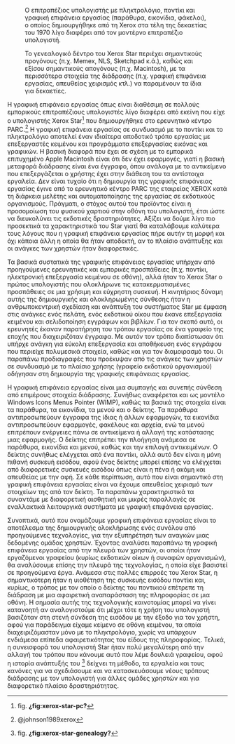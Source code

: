 <figure id="fig:xerox-star-pc">
<figcaption>
Ο επιτραπέζιος υπολογιστής με πληκτρολόγιο, ποντίκι και γραφική
επιφάνεια εργασίας (παράθυρα, εικονίδια, φάκελοι), ο οποίος
δημιουργήθηκε από τη Xerox στα τέλη της δεκαετίας του 1970 λίγο διαφέρει
από τον μοντέρνο επιτραπέζιο υπολογιστή.
</figcaption>
</figure>
<figure id="fig:xerox-star-genealogy">
<figcaption>
Το γενεαλογικό δέντρο του Xerox Star περιέχει σημαντικούς προγόνους
(π.χ. Memex, NLS, Sketchpad κ.ά.), καθώς και εξίσου σημαντικούς
απογόνους (π.χ. Macintosh), με τα περισσότερα στοιχεία της διάδρασης
(π.χ. γραφική επιφάνεια εργασίας, απευθείας χειρισμός κτλ.) να
παραμένουν τα ίδια για δεκαετίες.
</figcaption>
</figure>

Η γραφική επιφάνεια εργασίας όπως είναι διαθέσιμη σε πολλούς εμπορικούς
επιτραπέζιους υπολογιστές λίγο διαφέρει από εκείνη που είχε ο
υπολογιστής Xerox Star[^1] που δημιουργήθηκε στο ερευνητικό κέντρο
PARC.[^2] Η γραφική επιφάνεια εργασίας σε συνδυασμό με το ποντίκι και το
πληκτρολόγιο αποτελεί έναν ιδιαίτερα αποδοτικό τρόπο εργασίας με
επεξεργαστές κειμένου και προγράμματα επεξεργασίας εικόνας και γραφικών.
Η βασική διαφορά που έχει σε σχέση με το εμπορικά επιτυχημένο Apple
Macintosh είναι ότι δεν έχει εφαρμογές, γιατί η βασική μεταφορά
διάδρασης είναι ένα έγγραφο, όπου ανάλογα με το αντικείμενο που
επεξεργάζεται ο χρήστης έχει στην διάθεση του τα αντίστοιχα εργαλεία.
Δεν είναι τυχαίο ότι η δημιουργία της γραφικής επιφάνειας εργασίας έγινε
από το ερευνητικό κέντρο PARC της εταιρείας XEROX κατά τη διάρκεια
μελέτης και αυτοματοποίησης της εργασίας σε εκδοτικούς οργανισμούς.
Πράγματι, ο στόχος αυτού του προϊόντος είναι η προσομοίωση του φυσικού
χαρτιού στην οθόνη του υπολογιστή, έτσι ώστε να διευκολύνει τις
εκδοτικές δραστηριότητες. Αξίζει να δούμε λίγο πιο προσεκτικά τα
χαρακτηριστικά του Star γιατί θα καταλάβουμε καλύτερα τους λόγους που η
γραφική επιφάνεια εργασίας πήρε αυτήν τη μορφή και όχι κάποια άλλη η
οποία θα ήταν αποδεκτή, αν το πλαίσιο ανάπτυξης και οι ανάγκες των
χρηστών ήταν διαφορετικές.

Τα βασικά συστατικά της γραφικής επιφάνειας εργασίας υπήρχαν από
προηγούμενες ερευνητικές και εμπορικές προσπάθειες (π.χ. ποντίκι,
ηλεκτρονική επεξεργασία κειμένου σε οθόνη), αλλά ήταν το Xerox Star ο
πρώτος υπολογιστής που ολοκλήρωνε τις κατακερματισμένες προσπάθειες σε
μια χρήσιμη και εύχρηστη συσκευή. Η κινητήριος δύναμη αυτής της
δημιουργικής και ολοκληρωμένης σύνθεσης ήταν η ανθρωποκεντρική σχεδίαση
και ανάπτυξη του συστήματος Star με έμφαση στις ανάγκες ενός πελάτη,
ενός εκδοτικού οίκου που έκανε επεξεργασία κειμένου και σελιδοποίηση
εγγράφων και βιβλίων. Για τον σκοπό αυτό, οι ερευνητές έκαναν παρατήρηση
του τρόπου εργασίας σε ένα γραφείο της εποχής που διαχειριζόταν έγγραφα.
Με αυτόν τον τρόπο διαπίστωσαν ότι υπήρχε ανάγκη για εύκολη επεξεργασία
και αποθήκευση ενός εγγράφου που περιείχε πολυμεσικά στοιχεία, καθώς και
για τον διαμοιρασμό του. Οι παραπάνω προδιαγραφές που προέκυψαν από τις
ανάγκες των χρηστών σε συνδυασμό με το πλαίσιο χρήσης (γραφείο εκδοτικού
οργανισμού) οδήγησαν στη δημιουργία της γραφικής επιφάνειας εργασίας.

Η γραφική επιφάνεια εργασίας είναι μια συμπαγής και συνεπής σύνθεση από
επιμέρους στοιχεία διάδρασης. Συνήθως αναφέρεται και ως μοντέλο Windows
Icons Menus Pointer (WIMP), καθώς τα βασικά της στοιχεία είναι τα
παράθυρα, τα εικονίδια, τα μενού και ο δείκτης. Τα παράθυρα
αντιπροσωπεύουν έγγραφα της ίδιας ή άλλων εφαρμογών, τα εικονίδια
αντιπροσωπεύουν εφαρμογές, φακέλους και αρχεία, ενώ τα μενού επιτρέπουν
ενέργειες πάνω σε αντικείμενα ή αλλαγή της κατάστασης μιας εφαρμογής. Ο
δείκτης επιτρέπει την πλοήγηση ανάμεσα σε παράθυρα, εικονίδια και μενού,
καθώς και την επιλογή αντικειμένων. Ο δείκτης συνήθως ελέγχεται από ένα
ποντίκι, αλλά αυτό δεν είναι η μόνη πιθανή συσκευή εισόδου, αφού ένας
δείκτης μπορεί επίσης να ελέγχεται από διαφορετικές συσκευές εισόδου
όπως είναι η πένα ή ακόμη και απευθείας με την αφή. Σε κάθε περίπτωση,
αυτό που είναι σημαντικό στη γραφική επιφάνεια εργασίας είναι να έχουμε
απευθείας χειρισμό των στοιχείων της από τον δείκτη. Τα παραπάνω
χαρακτηριστικά τα συναντάμε με διαφορετική αισθητική και μικρές
παραλλαγές σε εναλλακτικά λειτουργικά συστήματα με γραφική επιφάνεια
εργασίας.

Συνοπτικά, αυτό που ονομάζουμε γραφική επιφάνεια εργασίας είναι το
αποτέλεσμα της δημιουργικής ολοκλήρωσης ενός συνόλου από προηγούμενες
τεχνολογίες, για την εξυπηρέτηση των αναγκών μιας δεδομένης ομάδας
χρηστών. Έχοντας αναλύσει παραπάνω τη γραφική επιφάνεια εργασίας από την
πλευρά των χρηστών, οι οποίοι ήταν εργαζόμενοι γραφείου (κυρίως
εκδοτικών οίκων ή συναφών οργανισμών), θα αναλύσουμε επίσης την πλευρά
της τεχνολογίας, η οποία είχε βασιστεί σε προηγούμενα έργα. Ανάμεσα στις
πολλές επιρροές του Xerox Star, η σημαντικότερη ήταν η υιοθέτηση της
συσκευής εισόδου ποντίκι και, κυρίως, ο τρόπος με τον οποίο ο δείκτης
του ποντικιού επέτρεπε τη διάδραση με μια αφαιρετική αναπαράσταση της
πληροφορίας σε μια οθόνη. Η σημασία αυτής της τεχνολογικής καινοτομίας
μπορεί να γίνει κατανοητή αν αναλογιστούμε ότι μέχρι τότε η χρήση του
υπολογιστή βασιζόταν στη στενή σύνδεση της εισόδου με την έξοδο για τον
χρήστη, αφού για παράδειγμα είχαμε κείμενο σε οθόνη κειμένου, τα οποία
διαχειριζόμασταν μόνο με το πληκτρολόγιο, χωρίς να υπάρχουν ενδιάμεσα
επίπεδα αφαιρετικότητας του είδους της πληροφορίας. Τελικά, η συνεισφορά
του υπολογιστή Star ήταν πολύ μεγαλύτερη από την αλλαγή του τρόπου που
κάνουμε αυτό που λέμε δουλειά γραφείου, αφού η ιστορία ανάπτυξής του
[^3] δείχνει τη μέθοδο, τα εργαλεία και τους κανόνες για να σχεδιάσουμε
και να κατασκευάσουμε νέους τρόπους διάδρασης με τον υπολογιστή για
άλλες ομάδες χρηστών και για διαφορετικό πλαίσιο δραστηριότητας.

[^1]: fig. **¿fig:xerox-star-pc?**

[^2]: @johnson1989xerox

[^3]: fig. **¿fig:xerox-star-genealogy?**
